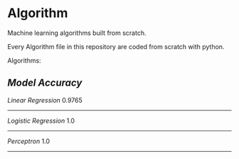 # Algorithm
Machine learning algorithms built from scratch. 

Every Algorithm file in this repository are coded from scratch with python.

Algorithms:

*Model																Accuracy*
----------------------------------------------------------------------------------

*Linear Regression*													0.9765

----------------------------------------------------------------------------------
*Logistic Regression*												1.0

----------------------------------------------------------------------------------
*Perceptron*														1.0

----------------------------------------------------------------------------------